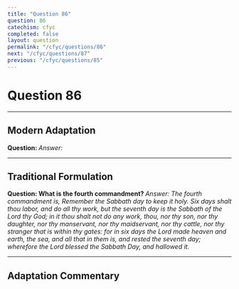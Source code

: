 ```yaml
---
title: "Question 86"
question: 86
catechism: cfyc
completed: false
layout: question
permalink: "/cfyc/questions/86"
next: "/cfyc/questions/87"
previous: "/cfyc/questions/85"
---
```

# Question 86
---
## Modern Adaptation
<strong>
    Question:
</strong>

<em>
    Answer:
</em>

---
## Traditional Formulation
<strong>
    Question: What is the fourth commandment?
</strong>

<em>
    Answer: The fourth commandment is, Remember the Sabbath day to keep it holy. Six days shalt thou labor, and do all thy work, but the seventh day is the Sabbath of the Lord thy God; in it thou shalt not do any work, thou, nor thy son, nor thy daughter, nor thy manservant, nor thy maidservant, nor thy cattle, nor thy stranger that is within thy gates: for in six days the Lord made heaven and earth, the sea, and all that in them is, and rested the seventh day; wherefore the Lord blessed the Sabbath Day, and hallowed it.
</em>

---
## Adaptation Commentary
